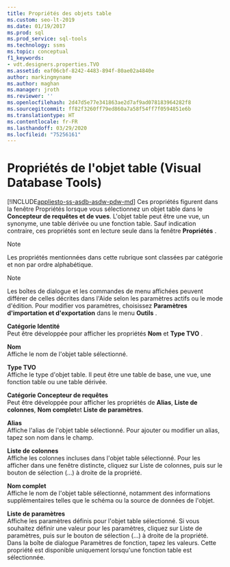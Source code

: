 ```yaml
---
title: Propriétés des objets table
ms.custom: seo-lt-2019
ms.date: 01/19/2017
ms.prod: sql
ms.prod_service: sql-tools
ms.technology: ssms
ms.topic: conceptual
f1_keywords:
- vdt.designers.properties.TVO
ms.assetid: eaf06cbf-8242-4483-894f-80ae02a4840e
author: markingmyname
ms.author: maghan
ms.manager: jroth
ms.reviewer: ''
ms.openlocfilehash: 2d47d5e77e341863ae2d7af9ad078183964282f8
ms.sourcegitcommit: ff82f3260ff79ed860a7a58f54ff7f0594851e6b
ms.translationtype: HT
ms.contentlocale: fr-FR
ms.lasthandoff: 03/29/2020
ms.locfileid: "75256161"
---
```

# <a name="table-valued-object-properties-visual-database-tools"></a>Propriétés de l'objet table (Visual Database Tools)
[!INCLUDE[appliesto-ss-asdb-asdw-pdw-md](../../includes/appliesto-ss-asdb-asdw-pdw-md.md)]
Ces propriétés figurent dans la fenêtre Propriétés lorsque vous sélectionnez un objet table dans le **Concepteur de requêtes et de vues**. L'objet table peut être une vue, un synonyme, une table dérivée ou une fonction table. Sauf indication contraire, ces propriétés sont en lecture seule dans la fenêtre **Propriétés** .  
  
> [!NOTE]  
> Les propriétés mentionnées dans cette rubrique sont classées par catégorie et non par ordre alphabétique.  
  
> [!NOTE]  
> Les boîtes de dialogue et les commandes de menu affichées peuvent différer de celles décrites dans l'Aide selon les paramètres actifs ou le mode d'édition. Pour modifier vos paramètres, choisissez **Paramètres d'importation et d'exportation** dans le menu **Outils** .  
  
**Catégorie Identité**  
Peut être développée pour afficher les propriétés **Nom** et **Type TVO** .  
  
**Nom**  
Affiche le nom de l'objet table sélectionné.  
  
**Type TVO**  
Affiche le type d'objet table. Il peut être une table de base, une vue, une fonction table ou une table dérivée.  
  
**Catégorie Concepteur de requêtes**  
Peut être développée pour afficher les propriétés de **Alias**, **Liste de colonnes**, **Nom complet**et **Liste de paramètres**.  
  
**Alias**  
Affiche l'alias de l'objet table sélectionné. Pour ajouter ou modifier un alias, tapez son nom dans le champ.  
  
**Liste de colonnes**  
Affiche les colonnes incluses dans l'objet table sélectionné. Pour les afficher dans une fenêtre distincte, cliquez sur Liste de colonnes, puis sur le bouton de sélection (…) à droite de la propriété.  
  
**Nom complet**  
Affiche le nom de l'objet table sélectionné, notamment des informations supplémentaires telles que le schéma ou la source de données de l'objet.  
  
**Liste de paramètres**  
Affiche les paramètres définis pour l'objet table sélectionné. Si vous souhaitez définir une valeur pour les paramètres, cliquez sur Liste de paramètres, puis sur le bouton de sélection (…) à droite de la propriété. Dans la boîte de dialogue Paramètres de fonction, tapez les valeurs. Cette propriété est disponible uniquement lorsqu'une fonction table est sélectionnée.  
  

